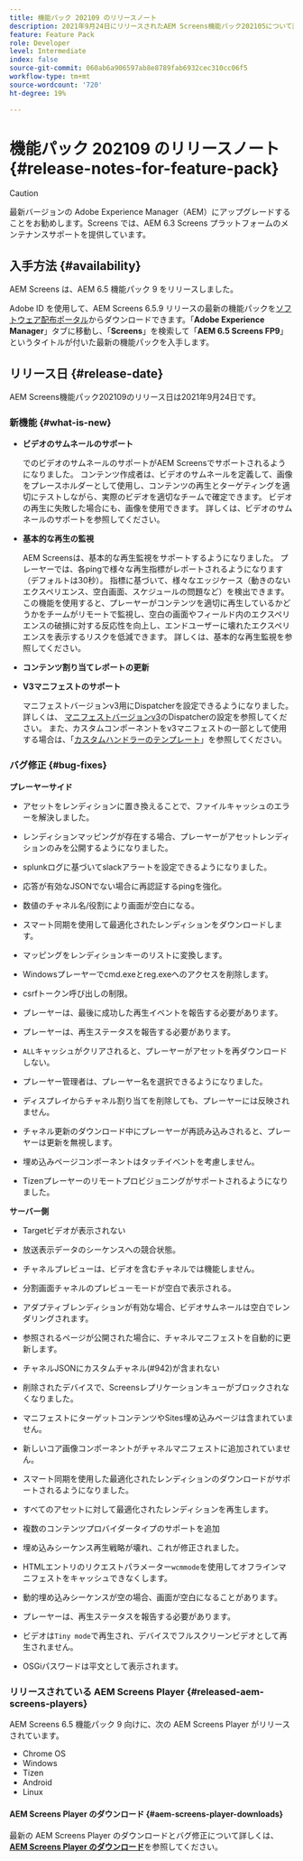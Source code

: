 ```yaml
---
title: 機能パック 202109 のリリースノート
description: 2021年9月24日にリリースされたAEM Screens機能パック202105について説明します。
feature: Feature Pack
role: Developer
level: Intermediate
index: false
source-git-commit: 060ab6a906597ab8e8789fab6932cec310cc06f5
workflow-type: tm+mt
source-wordcount: '720'
ht-degree: 19%

---
```


# 機能パック 202109 のリリースノート {#release-notes-for-feature-pack}

>[!CAUTION]
>最新バージョンの Adobe Experience Manager（AEM）にアップグレードすることをお勧めします。Screens では、AEM 6.3 Screens プラットフォームのメンテナンスサポートを提供しています。

## 入手方法 {#availability}

AEM Screens は、AEM 6.5 機能パック 9 をリリースしました。

Adobe ID を使用して、AEM Screens 6.5.9 リリースの最新の機能パックを[ソフトウェア配布ポータル](https://experience.adobe.com/#/downloads/content/software-distribution/en/aem.html)からダウンロードできます。「**Adobe Experience Manager**」タブに移動し、「**Screens**」を検索して「**AEM 6.5 Screens FP9**」というタイトルが付いた最新の機能パックを入手します。

## リリース日 {#release-date}

AEM Screens機能パック202109のリリース日は2021年9月24日です。

### 新機能 {#what-is-new}

* **ビデオのサムネールのサポート**

   でのビデオのサムネールのサポートがAEM Screensでサポートされるようになりました。 コンテンツ作成者は、ビデオのサムネールを定義して、画像をプレースホルダーとして使用し、コンテンツの再生とターゲティングを適切にテストしながら、実際のビデオを適切なチームで確定できます。 ビデオの再生に失敗した場合にも、画像を使用できます。
詳しくは、ビデオのサムネールのサポートを参照してください。

* **基本的な再生の監視**

   AEM Screensは、基本的な再生監視をサポートするようになりました。 プレーヤーでは、各pingで様々な再生指標がレポートされるようになります（デフォルトは30秒）。 指標に基づいて、様々なエッジケース（動きのないエクスペリエンス、空白画面、スケジュールの問題など）を検出できます。 この機能を使用すると、プレーヤーがコンテンツを適切に再生しているかどうかをチームがリモートで監視し、空白の画面やフィールド内のエクスペリエンスの破損に対する反応性を向上し、エンドユーザーに壊れたエクスペリエンスを表示するリスクを低減できます。
詳しくは、基本的な再生監視を参照してください。

* **コンテンツ割り当てレポートの更新**

* **V3マニフェストのサポート**

   マニフェストバージョンv3用にDispatcherを設定できるようになりました。 詳しくは、 [マニフェストバージョンv3](https://experienceleague.adobe.com/docs/experience-manager-screens/user-guide/administering/dispatcher-configurations-aem-screens.html?lang=en#configuring-dispatcherv3)のDispatcherの設定を参照してください。
また、カスタムコンポーネントをv3マニフェストの一部として使用する場合は、「[カスタムハンドラーのテンプレート](https://experienceleague.adobe.com/docs/experience-manager-screens/user-guide/developing/developing-custom-component-tutorial-develop.html?lang=en#custom-handlers)」を参照してください。


### バグ修正 {#bug-fixes}

**プレーヤーサイド**

* アセットをレンディションに置き換えることで、ファイルキャッシュのエラーを解決しました。

* レンディションマッピングが存在する場合、プレーヤーがアセットレンディションのみを公開するようになりました。

* splunkログに基づいてslackアラートを設定できるようになりました。

* 応答が有効なJSONでない場合に再認証するpingを強化。

* 数値のチャネル名/役割により画面が空白になる。

* スマート同期を使用して最適化されたレンディションをダウンロードします。

* マッピングをレンディションキーのリストに変換します。

* Windowsプレーヤーでcmd.exeとreg.exeへのアクセスを削除します。

* csrfトークン呼び出しの制限。

* プレーヤーは、最後に成功した再生イベントを報告する必要があります。

* プレーヤーは、再生ステータスを報告する必要があります。

* `ALL`キャッシュがクリアされると、プレーヤーがアセットを再ダウンロードしない。

* プレーヤー管理者は、プレーヤー名を選択できるようになりました。

* ディスプレイからチャネル割り当てを削除しても、プレーヤーには反映されません。

* チャネル更新のダウンロード中にプレーヤーが再読み込みされると、プレーヤーは更新を無視します。

* 埋め込みページコンポーネントはタッチイベントを考慮しません。

* Tizenプレーヤーのリモートプロビジョニングがサポートされるようになりました。

**サーバー側**

* Targetビデオが表示されない
* 放送表示データのシーケンスへの競合状態。

* チャネルプレビューは、ビデオを含むチャネルでは機能しません。

* 分割画面チャネルのプレビューモードが空白で表示される。

* アダプティブレンディションが有効な場合、ビデオサムネールは空白でレンダリングされます。

* 参照されるページが公開された場合に、チャネルマニフェストを自動的に更新します。

* チャネルJSONにカスタムチャネル(#942)が含まれない

* 削除されたデバイスで、Screensレプリケーションキューがブロックされなくなりました。

* マニフェストにターゲットコンテンツやSites埋め込みページは含まれていません。

* 新しいコア画像コンポーネントがチャネルマニフェストに追加されていません。

* スマート同期を使用した最適化されたレンディションのダウンロードがサポートされるようになりました。

* すべてのアセットに対して最適化されたレンディションを再生します。

* 複数のコンテンツプロバイダータイプのサポートを追加

* 埋め込みシーケンス再生戦略が壊れ、これが修正されました。

* HTMLエントリのリクエストパラメーター`wcmmode`を使用してオフラインマニフェストをキャッシュできなくします。

* 動的埋め込みシーケンスが空の場合、画面が空白になることがあります。

* プレーヤーは、再生ステータスを報告する必要があります。

* ビデオは`Tiny mode`で再生され、デバイスでフルスクリーンビデオとして再生されません。

* OSGiパスワードは平文として表示されます。


### リリースされている AEM Screens Player {#released-aem-screens-players}

AEM Screens 6.5 機能パック 9 向けに、次の AEM Screens Player がリリースされています。

* Chrome OS
* Windows
* Tizen
* Android
* Linux

#### AEM Screens Player のダウンロード   {#aem-screens-player-downloads}

最新の AEM Screens Player のダウンロードとバグ修正について詳しくは、**[AEM Screens Player のダウンロード](https://download.macromedia.com/screens/index.html)**&#x200B;を参照してください。
